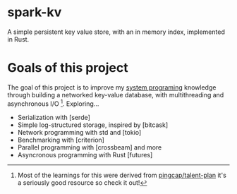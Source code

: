 # spark-kv
A simple persistent key value store, with an in memory index, implemented in Rust.

# Goals of this project
The goal of this project is to improve my [system programing](https://en.wikipedia.org/wiki/Systems_programming) knowledge through building a networked key-value database, with multithreading and asynchronous I/O [^1]. Exploring...

- Serialization with [serde]
- Simple log-structured storage, inspired by [bitcask]
- Network programming with std and [tokio]
- Benchmarking with [criterion]
- Parallel programming with [crossbeam] and more
- Asyncronous programming with Rust [futures]


[^1]: Most of the learnings for this were derived from [pingcap/talent-plan](https://github.com/pingcap/talent-plan) it's a seriously good resource so check it out!
